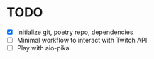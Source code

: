 # TODO

- [x] Initialize git, poetry repo, dependencies
- [ ] Minimal workflow to interact with Twitch API
- [ ] Play with aio-pika
